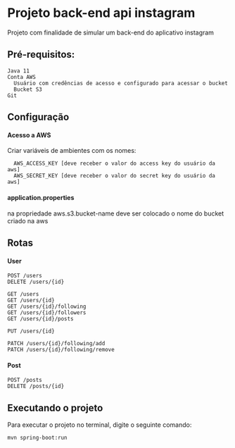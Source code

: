 # Projeto back-end api instagram
Projeto com finalidade de simular um back-end do aplicativo instagram
## Pré-requisitos:
```
Java 11
Conta AWS
  Usuário com credências de acesso e configurado para acessar o bucket
  Bucket S3 
Git
```
## Configuração
#### Acesso a AWS
Criar variáveis de ambientes com os nomes:
```
  AWS_ACCESS_KEY [deve receber o valor do access key do usuário da aws]
  AWS_SECRET_KEY [deve receber o valor do secret key do usuário da aws]
```
#### application.properties
na propriedade aws.s3.bucket-name deve ser colocado o nome do bucket criado na aws

## Rotas
#### User
```
POST /users
DELETE /users/{id}

GET /users
GET /users/{id}
GET /users/{id}/following
GET /users/{id}/followers
GET /users/{id}/posts

PUT /users/{id}

PATCH /users/{id}/following/add
PATCH /users/{id}/following/remove
```
#### Post
```
POST /posts
DELETE /posts/{id}
```

## Executando o projeto
Para executar o projeto no terminal, digite o seguinte comando:
```shell script
mvn spring-boot:run
```